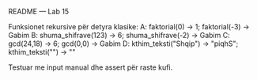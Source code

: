 README — Lab 15

Funksionet rekursive për detyra klasike:
A: faktorial(0) → 1; faktorial(-3) → Gabim
B: shuma_shifrave(123) → 6; shuma_shifrave(-2) → Gabim
C: gcd(24,18) → 6; gcd(0,0) → Gabim
D: kthim_teksti("Shqip") → "piqhS"; kthim_teksti("") → ""

Testuar me input manual dhe assert për raste kufi.
